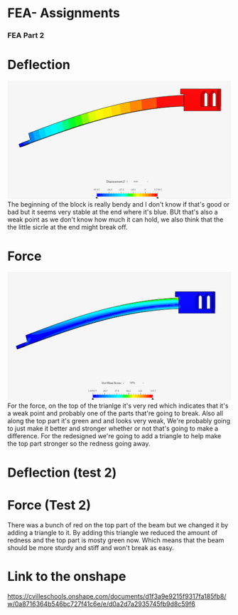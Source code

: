 # FEA- Assignments 

### FEA Part 2
# Deflection
![Displace](images/Displace.png)
The beginning of the block is really bendy and I don't know if that's good or bad but it seems very stable at the end where it's blue. BUt that's also a weak point as we don't know how much it can hold, we also think that the the little sicrle at the end might break off.
# Force
![force](images/force.png)
For the force, on the top of the trianlge it's very red which indicates that it's a weak point and probably one of the parts that're going to break. Also all along the top part it's green and and looks very weak, We're probably going to just make it better and stronger whether or not that's going to make a difference. For the redesigned we're going to add a triangle to help make the top part stronger so the redness going away.
# Deflection (test 2)

# Force (Test 2)
There was a bunch of red on the top part of the beam but we changed it by adding a triangle to it. By adding this triangle we reduced the amount of redness and the top part is mosty green now. Which means that the beam should be more sturdy and stiff and won't break as easy.

# Link to the onshape
https://cvilleschools.onshape.com/documents/d1f3a9e9215f9317fa185fb8/w/0a8716364b546bc727f41c6e/e/d0a2d7a2935745fb9d8c59f6
